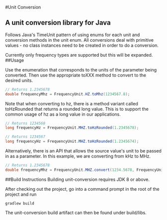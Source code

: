 #Unit Conversion
## A unit conversion library for Java
Follows Java's TimeUnit pattern of using enums for each unit
and conversion methods in the unit enum.  All conversions deal with primitive values - no class instances
need to be created in order to do a conversion.

Currently only frequency types are supported but this will be expanded.
##Usage

Use the enumeration that corresponds to the units of the parameter being converted.
Then use the appropriate toXXX method to convert to the desired units.

```java
// Returns 1.2345678
double frequencyMhz = FrequencyUnit.HZ.toMhz(1234567.8);
```

Note that when converting to hz, there is a method variant called toHzRounded that returns a rounded long value.
This is to support the common usage of hz as a long value in our applications.
```java
// Returns 1234568
long frequencyHz = FrequencyUnit.MHZ.toHzRounded(1.2345678); 

// Returns 1234567
long frequencyHz = FrequencyUnit.MHZ.toHzRounded(1.2345674); 
```
Alternatively, there is an API that allows the source value's unit to be passed in as a parameter.
In this example, we are converting from kHz to MHz.
```java
// Returns 1.2345678
double frequencyMhz = FrequencyUnit.MHZ.convert(1234.5678, FrequencyUnit.KHZ);
```
##Build Instructions
Building unit-conversion requires JDK 8 or above.

After checking out the project, go into a command prompt in the root of the project and run
```
gradlew build
```
The unit-conversion build artifact can then be found under build/libs.